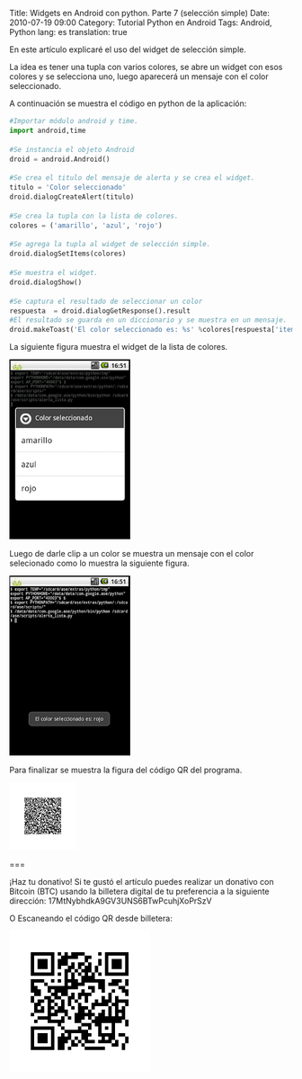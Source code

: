 Title: Widgets en Android con python. Parte 7 (selección simple)
Date: 2010-07-19 09:00
Category: Tutorial Python en Android
Tags: Android, Python
lang: es
translation: true

En este artículo explicaré el uso del widget de selección simple.

La idea es tener una tupla con varios colores, se abre un widget con esos colores y se selecciona uno, luego aparecerá un mensaje con el color seleccionado.

A continuación se muestra el código en python de la aplicación:

```python
#Importar módulo android y time.
import android,time

#Se instancia el objeto Android 
droid = android.Android()

#Se crea el titulo del mensaje de alerta y se crea el widget. 
titulo = 'Color seleccionado'
droid.dialogCreateAlert(titulo)

#Se crea la tupla con la lista de colores. 
colores = ('amarillo', 'azul', 'rojo')

#Se agrega la tupla al widget de selección simple. 
droid.dialogSetItems(colores)

#Se muestra el widget. 
droid.dialogShow()

#Se captura el resultado de seleccionar un color 
respuesta  = droid.dialogGetResponse().result
#El resultado se guarda en un diccionario y se muestra en un mensaje.
droid.makeToast('El color seleccionado es: %s' %colores[respuesta['item']])
```
La siguiente figura muestra el widget de la lista de colores.

![Seleccion simple ](./images/seleccionsimple.png)

Luego de darle clip a un color se muestra un mensaje con el color selecionado como lo muestra la siguiente figura.

![Selección Simple - Salida](./images/seleccionsimpleresultado.png)

Para finalizar se muestra la figura del código QR del programa.

![Código](./images/seleccion_simple.png)


===

¡Haz tu donativo!
Si te gustó el artículo puedes realizar un donativo con Bitcoin (BTC)
usando la billetera digital de tu preferencia a la siguiente
dirección: 17MtNybhdkA9GV3UNS6BTwPcuhjXoPrSzV

O Escaneando el código QR desde billetera:

![17MtNybhdkA9GV3UNS6BTwPcuhjXoPrSzV](./images/17MtNybhdkA9GV3UNS6BTwPcuhjXoPrSzV.png)